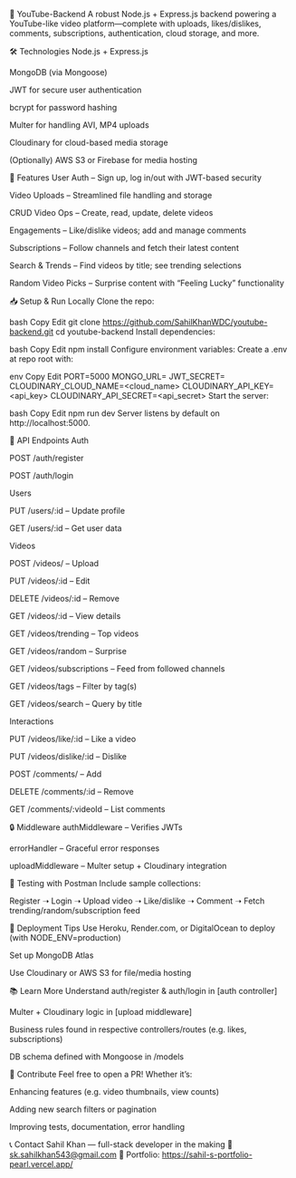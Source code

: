 🎥 YouTube-Backend
A robust Node.js + Express.js backend powering a YouTube-like video platform—complete with uploads, likes/dislikes, comments, subscriptions, authentication, cloud storage, and more.

🛠️ Technologies
Node.js + Express.js

MongoDB (via Mongoose)

JWT for secure user authentication

bcrypt for password hashing

Multer for handling AVI, MP4 uploads

Cloudinary for cloud-based media storage

(Optionally) AWS S3 or Firebase for media hosting

🚀 Features
User Auth – Sign up, log in/out with JWT-based security

Video Uploads – Streamlined file handling and storage

CRUD Video Ops – Create, read, update, delete videos

Engagements – Like/dislike videos; add and manage comments

Subscriptions – Follow channels and fetch their latest content

Search & Trends – Find videos by title; see trending selections

Random Video Picks – Surprise content with “Feeling Lucky” functionality

📥 Setup & Run Locally
Clone the repo:

bash
Copy
Edit
git clone https://github.com/SahilKhanWDC/youtube-backend.git
cd youtube-backend
Install dependencies:

bash
Copy
Edit
npm install
Configure environment variables:
Create a .env at repo root with:

env
Copy
Edit
PORT=5000
MONGO_URL=<Your MongoDB URI>
JWT_SECRET=<YourSecretKey>
CLOUDINARY_CLOUD_NAME=<cloud_name>
CLOUDINARY_API_KEY=<api_key>
CLOUDINARY_API_SECRET=<api_secret>
Start the server:

bash
Copy
Edit
npm run dev
Server listens by default on http://localhost:5000.

🔄 API Endpoints
Auth

POST /auth/register

POST /auth/login

Users

PUT /users/:id – Update profile

GET /users/:id – Get user data

Videos

POST /videos/ – Upload

PUT /videos/:id – Edit

DELETE /videos/:id – Remove

GET /videos/:id – View details

GET /videos/trending – Top videos

GET /videos/random – Surprise

GET /videos/subscriptions – Feed from followed channels

GET /videos/tags – Filter by tag(s)

GET /videos/search – Query by title

Interactions

PUT /videos/like/:id – Like a video

PUT /videos/dislike/:id – Dislike

POST /comments/ – Add

DELETE /comments/:id – Remove

GET /comments/:videoId – List comments

🔒 Middleware
authMiddleware – Verifies JWTs

errorHandler – Graceful error responses

uploadMiddleware – Multer setup + Cloudinary integration

🧪 Testing with Postman
Include sample collections:

Register ➝ Login ➝ Upload video ➝ Like/dislike ➝ Comment ➝ Fetch trending/random/subscription feed

🚀 Deployment Tips
Use Heroku, Render.com, or DigitalOcean to deploy (with NODE_ENV=production)

Set up MongoDB Atlas

Use Cloudinary or AWS S3 for file/media hosting

📚 Learn More
Understand auth/register & auth/login in [auth controller]

Multer + Cloudinary logic in [upload middleware]

Business rules found in respective controllers/routes (e.g. likes, subscriptions)

DB schema defined with Mongoose in /models

🤝 Contribute
Feel free to open a PR! Whether it’s:

Enhancing features (e.g. video thumbnails, view counts)

Adding new search filters or pagination

Improving tests, documentation, error handling

📞 Contact
Sahil Khan — full-stack developer in the making
📧 sk.sahilkhan543@gmail.com
📎 Portfolio: https://sahil-s-portfolio-pearl.vercel.app/

